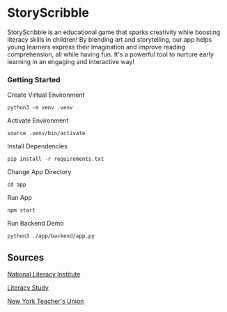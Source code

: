 # StoryScribble
StoryScribble is an educational game that sparks creativity while boosting literacy skills in children! By blending art and storytelling, our app helps young learners express their imagination and improve reading comprehension, all while having fun. It's a powerful tool to nurture early learning in an engaging and interactive way!
### Getting Started

Create Virtual Environment
```
python3 -m venv .venv
```

Activate Environment
```
source .venv/bin/activate
```

Install Dependencies
```
pip install -r requirements.txt
```

Change App Directory
```
cd app
```

Run App
```
npm start
```

Run Backend Demo
```
python3 ./app/backend/app.py
```

## Sources
[National Literacy Institute](https://www.thenationalliteracyinstitute.com/post/literacy-statistics-2022-2023#:~:text=Approximately%2040%25%20of%20students%20across,on%20the%20NAEP%20reading%20test.)

[Literacy Study](https://ignite-reading.com/learning-to-read-hard/)

[New York Teacher's Union](https://www.nysut.org/-/media/files/nysut/resources/2008/april/educators-voice-1-early-literacy/educatorsvoice_080404_ch6.pdf)
